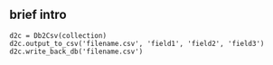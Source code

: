 ## brief intro
```
d2c = Db2Csv(collection)
d2c.output_to_csv('filename.csv', 'field1', 'field2', 'field3')
d2c.write_back_db('filename.csv')
```
